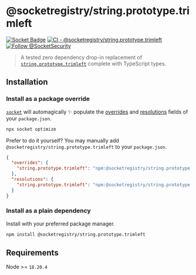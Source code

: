 # @socketregistry/string.prototype.trimleft

[![Socket Badge](https://socket.dev/api/badge/npm/package/@socketregistry/string.prototype.trimleft)](https://socket.dev/npm/package/@socketregistry/string.prototype.trimleft)
[![CI - @socketregistry/string.prototype.trimleft](https://github.com/SocketDev/socket-registry-js/actions/workflows/test.yml/badge.svg)](https://github.com/SocketDev/socket-registry-js/actions/workflows/test.yml)
[![Follow @SocketSecurity](https://img.shields.io/twitter/follow/SocketSecurity?style=social)](https://twitter.com/SocketSecurity)

> A tested zero dependency drop-in replacement of
> [`string.prototype.trimleft`](https://socket.dev/npm/package/string.prototype.trimleft)
> complete with TypeScript types.

## Installation

### Install as a package override

[`socket`](https://socket.dev/npm/package/socket) will automagically :sparkles:
populate the
[overrides](https://docs.npmjs.com/cli/v9/configuring-npm/package-json#overrides)
and [resolutions](https://yarnpkg.com/configuration/manifest#resolutions) fields
of your `package.json`.

```sh
npx socket optimize
```

Prefer to do it yourself? You may manually add
`@socketregistry/string.prototype.trimleft` to your `package.json`.

```json
{
  "overrides": {
    "string.prototype.trimleft": "npm:@socketregistry/string.prototype.trimleft@^1"
  },
  "resolutions": {
    "string.prototype.trimleft": "npm:@socketregistry/string.prototype.trimleft@^1"
  }
}
```

### Install as a plain dependency

Install with your preferred package manager.

```sh
npm install @socketregistry/string.prototype.trimleft
```

## Requirements

Node >= `18.20.4`
